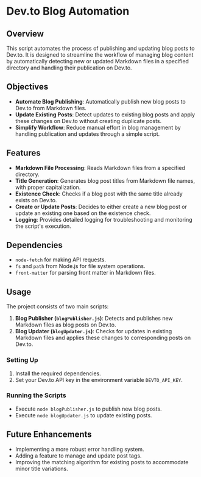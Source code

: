 # Dev.to Blog Automation

## Overview
This script automates the process of publishing and updating blog posts to Dev.to. It is designed to streamline the workflow of managing blog content by automatically detecting new or updated Markdown files in a specified directory and handling their publication on Dev.to.

## Objectives
- **Automate Blog Publishing**: Automatically publish new blog posts to Dev.to from Markdown files.
- **Update Existing Posts**: Detect updates to existing blog posts and apply these changes on Dev.to without creating duplicate posts.
- **Simplify Workflow**: Reduce manual effort in blog management by handling publication and updates through a simple script.

## Features
- **Markdown File Processing**: Reads Markdown files from a specified directory.
- **Title Generation**: Generates blog post titles from Markdown file names, with proper capitalization.
- **Existence Check**: Checks if a blog post with the same title already exists on Dev.to.
- **Create or Update Posts**: Decides to either create a new blog post or update an existing one based on the existence check.
- **Logging**: Provides detailed logging for troubleshooting and monitoring the script's execution.

## Dependencies
- `node-fetch` for making API requests.
- `fs` and `path` from Node.js for file system operations.
- `front-matter` for parsing front matter in Markdown files.

## Usage
The project consists of two main scripts:
1. **Blog Publisher (`blogPublisher.js`)**: Detects and publishes new Markdown files as blog posts on Dev.to.
2. **Blog Updater (`blogUpdater.js`)**: Checks for updates in existing Markdown files and applies these changes to corresponding posts on Dev.to.

### Setting Up
1. Install the required dependencies.
2. Set your Dev.to API key in the environment variable `DEVTO_API_KEY`.

### Running the Scripts
- Execute `node blogPublisher.js` to publish new blog posts.
- Execute `node blogUpdater.js` to update existing posts.

## Future Enhancements
- Implementing a more robust error handling system.
- Adding a feature to manage and update post tags.
- Improving the matching algorithm for existing posts to accommodate minor title variations.

